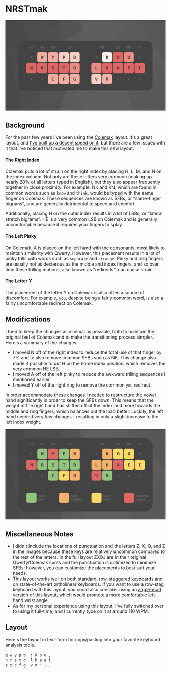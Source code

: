 # NRSTmak
![changes.png](nrstmak.svg)

## Background
For the past few years I've been using the [Colemak](https://colemak.com/) layout. It's a great layout, and [I've built up a decent speed on it](https://www.youtube.com/watch?v=rECAwQ8GrgM), but there are a few issues with it that I've noticed that motivated me to make this new layout:

#### The Right Index
Colemak puts a lot of strain on the right index by placing H, L, M, and N on the index column. Not only are these letters very common (making up nearly 20% of all letters typed in English), but they also appear frequently together in close proximity. For example, NK and KN, which are found in common words such as `know` and `think`, would be typed with the same finger on Colemak. These sequences are known as SFBs, or "same-finger bigrams", and are generally detrimental to speed and comfort.

Additionally, placing H on the outer index results in a lot of LSBs, or "lateral stretch bigrams". HE is a very common LSB on Colemak and is generally uncomfortable because it requires your fingers to splay.

#### The Left Pinky
On Colemak, A is placed on the left hand with the consonants, most likely to maintain similarity with Qwerty. However, this placement results in a lot of pinky trills with words such as `separate` and `arrange`. Pinky and ring fingers are usually not as dexterous as the middle and index fingers, and so over time these trilling motions, also known as "redirects", can cause strain.

#### The Letter Y
The placement of the letter Y on Colemak is also often a source of discomfort. For example, `you`, despite being a fairly common word, is also a fairly uncomfortable redirect on Colemak. 

## Modifications
I tried to keep the changes as minimal as possible, both to maintain the original feel of Colemak and to make the transitioning process simpler. Here's a summary of the changes:

- I moved N off of the right index to reduce the total use of that finger by 7% and to also remove common SFBs such as NK. This change also made it possible to put H on the home index position, which removes the very common HE LSB. 
- I moved A off of the left pinky to reduce the awkward trilling sequences I mentioned earlier.
- I moved Y off of the right ring to remove the common `you` redirect.

In order accommodate these changes I needed to restructure the vowel hand significantly in order to keep the SFBs down. This means that the weight of the right hand has shifted off of the index and more towards the middle and ring fingers, which balances out the load better. Luckily, the left hand needed very few changes - resulting in only a slight increase to the left index weight. 

![changes.svg](changes.svg)

## Miscellaneous Notes
- I didn't include the locations of punctuation and the letters Z, X, Q, and Z in the images because these keys are relatively uncommon compared to the rest of the letters. In the full layout ZXQJ are in their original Qwerty/Colemak spots and the punctuation is optimized to minimize SFBs; however, you can customize the placements to best suit your needs.
- This layout works well on both standard, row-staggered keyboards and on state-of-the-art ortholinear keyboards. If you want to use a row-stag keyboard with this layout, you could also consider using an [angle-mod](https://colemakmods.github.io/ergonomic-mods/angle.html) version of this layout, which would promote a more comfortable left hand wrist angle.
- As for my personal experience using this layout, I've fully switched over to using it full-time, and I currently type on it at around 110 WPM. 

## Layout
Here's the layout in text-form for copy/pasting into your favorite keyboard analysis tools.
```
q w y p b  j k o u ,
n r s t d  l h a e i
z x c f g  v m ' ; .
```
